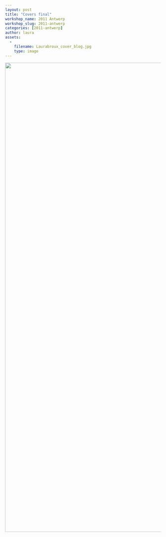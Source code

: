 ```yaml
---
layout: post
title: "Covers final"
workshop_name: 2011 Antwerp
workshop_slug: 2011-antwerp
categories: [2011-antwerp]
author: laura 
assets:
  -
    filename: Laurabroux_cover_blog.jpg
    type: image
---
```

<a href="http://workshops.nodebox.net/2011-1/wp-content/uploads/2011/03/Laurabroux_cover_blog.jpg"><img class="alignnone size-full wp-image-201" src="http://workshops.nodebox.net/2011-1/wp-content/uploads/2011/03/Laurabroux_cover_blog.jpg" alt="" width="1079" height="1517" /></a>
